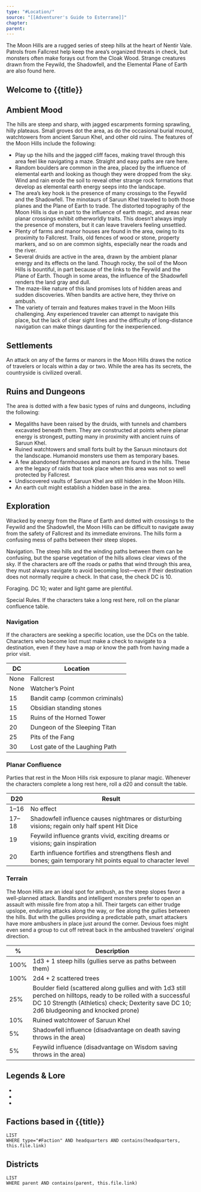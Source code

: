 ```yaml
---
type: "#Location/"
source: "[[Adventurer's Guide to Esterrane]]"
chapter: 
parent:
---
```

The Moon Hills are a rugged series of steep hills at the heart of Nentir Vale. Patrols from Fallcrest help keep the area’s organized threats in check, but monsters often make forays out from the Cloak Wood. Strange creatures drawn from the Feywild, the Shadowfell, and the Elemental Plane of Earth are also found here.

## Welcome to {{title}}



## Ambient Mood

The hills are steep and sharp, with jagged escarpments forming sprawling, hilly plateaus. Small groves dot the area, as do the occasional burial mound, watchtowers from ancient Saruun Khel, and other old ruins. The features of the Moon Hills include the following:

- Play up the hills and the jagged cliff faces, making travel through this area feel like navigating a maze. Straight and easy paths are rare here.
- Random boulders are common in the area, placed by the influence of elemental earth and looking as though they were dropped from the sky. Wind and rain erode the soil to reveal other strange rock formations that develop as elemental earth energy seeps into the landscape.
- The area’s key hook is the presence of many crossings to the Feywild and the Shadowfell. The minotaurs of Saruun Khel traveled to both those planes and the Plane of Earth to trade. The distorted topography of the Moon Hills is due in part to the influence of earth magic, and areas near planar crossings exhibit otherworldly traits. This doesn’t always imply the presence of monsters, but it can leave travelers feeling unsettled.
- Plenty of farms and manor houses are found in the area, owing to its proximity to Fallcrest. Trails, old fences of wood or stone, property markers, and so on are common sights, especially near the roads and the river.
- Several druids are active in the area, drawn by the ambient planar energy and its effects on the land. Though rocky, the soil of the Moon Hills is bountiful, in part because of the links to the Feywild and the Plane of Earth. Though in some areas, the influence of the Shadowfell renders the land gray and dull.
- The maze-like nature of this land promises lots of hidden areas and sudden discoveries. When bandits are active here, they thrive on ambush.
- The variety of terrain and features makes travel in the Moon Hills challenging. Any experienced traveler can attempt to navigate this place, but the lack of clear sight lines and the difficulty of long-distance navigation can make things daunting for the inexperienced.

## Settlements

An attack on any of the farms or manors in the Moon Hills draws the notice of travelers or locals within a day or two. While the area has its secrets, the countryside is civilized overall.

## Ruins and Dungeons

The area is dotted with a few basic types of ruins and dungeons, including the following:

- Megaliths have been raised by the druids, with tunnels and chambers excavated beneath them. They are constructed at points where planar energy is strongest, putting many in proximity with ancient ruins of Saruun Khel.
- Ruined watchtowers and small forts built by the Saruun minotaurs dot the landscape. Humanoid monsters use them as temporary bases.
- A few abandoned farmhouses and manors are found in the hills. These are the legacy of raids that took place when this area was not so well protected by Fallcrest.
- Undiscovered vaults of Saruun Khel are still hidden in the Moon Hills.
- An earth cult might establish a hidden base in the area.

## Exploration

Wracked by energy from the Plane of Earth and dotted with crossings to the Feywild and the Shadowfell, the Moon Hills can be difficult to navigate away from the safety of Fallcrest and its immediate environs. The hills form a confusing mess of paths between their steep slopes.

Navigation. The steep hills and the winding paths between them can be confusing, but the sparse vegetation of the hills allows clear views of the sky. If the characters are off the roads or paths that wind through this area, they must always navigate to avoid becoming lost—even if their destination does not normally require a check. In that case, the check DC is 10.

Foraging. DC 10; water and light game are plentiful.

Special Rules. If the characters take a long rest here, roll on the planar confluence table.

### Navigation

If the characters are seeking a specific location, use the DCs on the table. Characters who become lost must make a check to navigate to a destination, even if they have a map or know the path from having made a prior visit.

| DC   | Location                       |
| ---- | ------------------------------ |
| None | Fallcrest                      |
| None | Watcher’s Point                |
| 15   | Bandit camp (common criminals) |
| 15   | Obsidian standing stones       |
| 15   | Ruins of the Horned Tower      |
| 20   | Dungeon of the Sleeping Titan  |
| 25   | Pits of the Fang               |
| 30   | Lost gate of the Laughing Path |

### Planar Confluence

Parties that rest in the Moon Hills risk exposure to planar magic. Whenever the characters complete a long rest here, roll a d20 and consult the table.

| D20   | Result                                                                                                        |
| ----- | ------------------------------------------------------------------------------------------------------------- |
| 1–16  | No effect                                                                                                     |
| 17–18 | Shadowfell influence causes nightmares or disturbing visions; regain only half spent Hit Dice                 |
| 19    | Feywild influence grants vivid, exciting dreams or visions; gain inspiration                                  |
| 20    | Earth influence fortifies and strengthens flesh and bones; gain temporary hit points equal to character level |

### Terrain

The Moon Hills are an ideal spot for ambush, as the steep slopes favor a well-planned attack. Bandits and intelligent monsters prefer to open an assault with missile fire from atop a hill. Their targets can either trudge upslope, enduring attacks along the way, or flee along the gullies between the hills. But with the gullies providing a predictable path, smart attackers have more ambushers in place just around the corner. Devious foes might even send a group to cut off retreat back in the ambushed travelers’ original direction.

| %    | Description                                                                                                                                                                                                    |
| ---- | -------------------------------------------------------------------------------------------------------------------------------------------------------------------------------------------------------------- |
| 100% | 1d3 + 1 steep hills (gullies serve as paths between them)                                                                                                                                                      |
| 100% | 2d4 + 2 scattered trees                                                                                                                                                                                        |
| 25%  | Boulder field (scattered along gullies and with 1d3 still perched on hilltops, ready to be rolled with a successful DC 10 Strength (Athletics) check; Dexterity save DC 10; 2d6 bludgeoning and knocked prone) |
| 10%  | Ruined watchtower of Saruun Khel                                                                                                                                                                               |
| 5%   | Shadowfell influence (disadvantage on death saving throws in the area)                                                                                                                                         |
| 5%   | Feywild influence (disadvantage on Wisdom saving throws in the area)                                                                                                                                           |

## Legends & Lore
- 
- 
- 

## Factions based in {{title}}
```dataview
LIST
WHERE type="#Faction" AND headquarters AND contains(headquarters, this.file.link)
```

## Districts
```dataview
LIST
WHERE parent AND contains(parent, this.file.link)
```